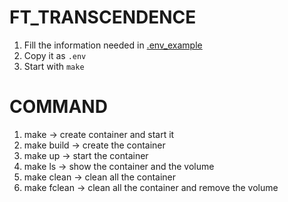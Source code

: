 # FT_TRANSCENDENCE
1. Fill the information needed in [.env_example](.env_example)
2. Copy it as `.env`
3. Start with `make`

# COMMAND 
1. make         -> create container and start it
2. make build   -> create the container
3. make up      -> start the container
4. make ls      -> show the container and the volume
5. make clean   -> clean all the container
6. make fclean  -> clean all the container and remove the volume
